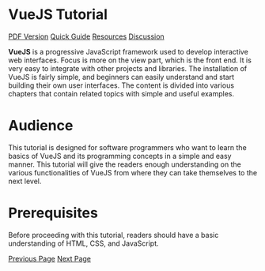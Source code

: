 # VueJS Tutorial
[PDF Version](../vuejs/vuejs_pdf_version.md)
[Quick Guide](../vuejs/vuejs_quick_guide.md)
[Resources](../vuejs/vuejs_useful_resources.md)
[Discussion](../vuejs/vuejs_discussion.md)

**VueJS** is a progressive JavaScript framework used to develop interactive web interfaces. Focus is more on the view part, which is the front end. It is very easy to integrate with other projects and libraries. The installation of VueJS is fairly simple, and beginners can easily understand and start building their own user interfaces. The content is divided into various chapters that contain related topics with simple and useful examples.

# Audience
This tutorial is designed for software programmers who want to learn the basics of VueJS and its programming concepts in a simple and easy manner. This tutorial will give the readers enough understanding on the various functionalities of VueJS from where they can take themselves to the next level.

# Prerequisites
Before proceeding with this tutorial, readers should have a basic understanding of HTML, CSS, and JavaScript.


[Previous Page](../vuejs/index.md) [Next Page](../vuejs/vuejs_overview.md) 
